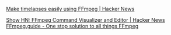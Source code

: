 
[Make timelapses easily using FFmpeg | Hacker News](https://news.ycombinator.com/item?id=40407526)

[Show HN: FFmpeg Command Visualizer and Editor | Hacker News](https://news.ycombinator.com/item?id=33383023)
[FFmpeg.guide - One stop solution to all things FFmpeg](https://ffmpeg.guide/)
